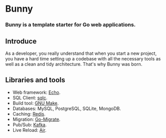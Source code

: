 # Bunny

### Bunny is a template starter for Go web applications.

## Introduce
As a developer, you really understand that when you start a new project, you have a hard time setting up a codebase with all the necessary tools as well as a clean and tidy architecture. That's why Bunny was born.

## Libraries and tools
  - Web framework: [Echo](https://echo.labstack.com/).
  - SQL Client: [sqlc](https://github.com/sqlc-dev/sqlc).
  - Build tool: [GNU Make](https://www.gnu.org/software/make/manual/make.html#Rule-Introduction).
  - Databases: MySQL, PostgreSQL, SQLite, MongoDB.
  - Caching: [Redis](https://redis.io/).
  - Migration: [Go-Migrate](https://github.com/golang-migrate/migrate).
  - Pub/Sub: [Kafka](https://kafka.apache.org/).
  - Live Reload: [Air](https://github.com/cosmtrek/air).
